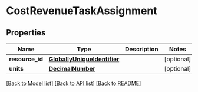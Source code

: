 # CostRevenueTaskAssignment

## Properties
Name | Type | Description | Notes
------------ | ------------- | ------------- | -------------
**resource_id** | [**GloballyUniqueIdentifier**](GloballyUniqueIdentifier.md) |  | [optional] 
**units** | [**DecimalNumber**](DecimalNumber.md) |  | [optional] 

[[Back to Model list]](../README.md#documentation-for-models) [[Back to API list]](../README.md#documentation-for-api-endpoints) [[Back to README]](../README.md)

